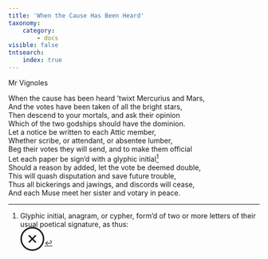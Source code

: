 ```yaml
---
title: 'When the Cause Has Been Heard'
taxonomy:
    category:
        - docs
visible: false
tntsearch:
    index: true
---
```


<div class="author">Mr Vignoles</div>  
  
When the cause has been heard ’twixt Mercurius and Mars,  
And the votes have been taken of all the bright stars,  
Then descend to your mortals, and ask their opinion  
Which of the two godships should have the dominion.  
Let a notice be written to each Attic member,  
Whether scribe, or attendant, or absentee lumber,  
Beg their votes they will send, and to make them official  
Let each paper be sign’d with a glyphic initial[^1]  
Should a reason by added, let the vote be deemed double,  
This will quash disputation and save future trouble,  
Thus all bickerings and jawings, and discords will cease,  
And each Muse meet her sister and votary in peace.  
  
[^1]: Glyphic initial, anagram, or cypher, form’d of two or more letters of their usual poetical signature, as thus:  
<span style="font-size: 2.5em;">⊗</span>
  
